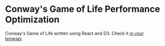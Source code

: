 # Conway's Game of Life Performance Optimization

Conway's Game of Life written using React and D3. Check it [in your browser](https://alexnorvag.github.io/game-of-life).
